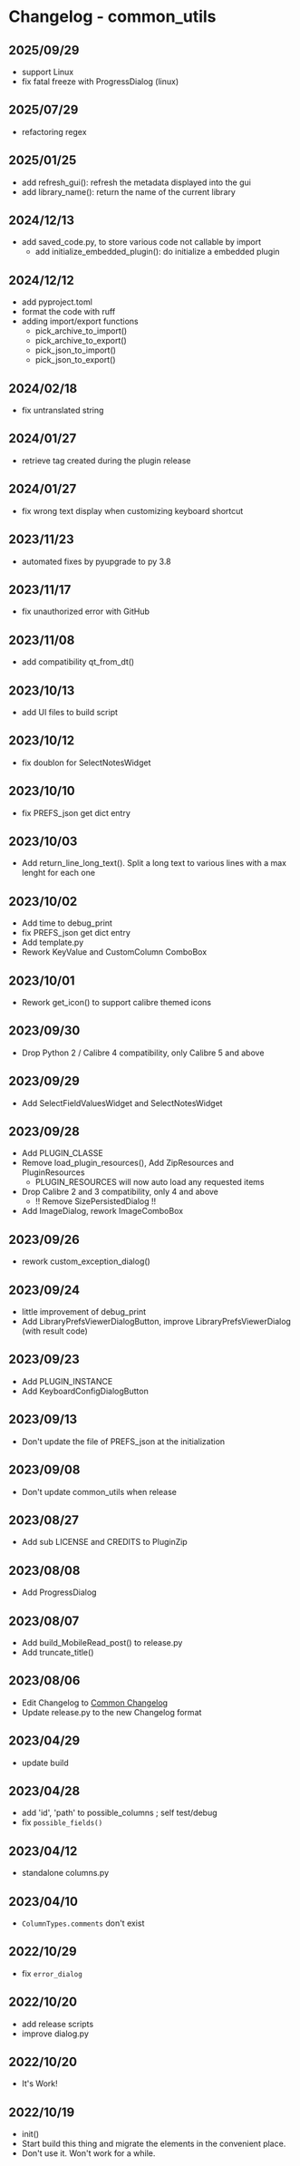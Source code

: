 # Changelog - common_utils

## 2025/09/29
- support Linux
- fix fatal freeze with ProgressDialog (linux)

## 2025/07/29
- refactoring regex

## 2025/01/25
- add refresh_gui(): refresh the metadata displayed into the gui
- add library_name(): return the name of the current library

## 2024/12/13
- add saved_code.py, to store various code not callable by import
  - add initialize_embedded_plugin(): do initialize a embedded plugin

## 2024/12/12
- add pyproject.toml
- format the code with ruff
- adding import/export functions
  - pick_archive_to_import()
  - pick_archive_to_export()
  - pick_json_to_import()
  - pick_json_to_export()

## 2024/02/18
- fix untranslated string

## 2024/01/27
- retrieve tag created during the plugin release

## 2024/01/27
- fix wrong text display when customizing keyboard shortcut

## 2023/11/23
- automated fixes by pyupgrade to py 3.8

## 2023/11/17
- fix unauthorized error with GitHub

## 2023/11/08
- add compatibility qt_from_dt()

## 2023/10/13
- add UI files to build script

## 2023/10/12
- fix doublon for SelectNotesWidget

## 2023/10/10
- fix PREFS_json get dict entry

## 2023/10/03
- Add return_line_long_text(). Split a long text to various lines with a max lenght for each one

## 2023/10/02
- Add time to debug_print
- fix PREFS_json get dict entry
- Add template.py
- Rework KeyValue and CustomColumn ComboBox

## 2023/10/01
- Rework get_icon() to support calibre themed icons

## 2023/09/30
- Drop Python 2 / Calibre 4 compatibility, only Calibre 5 and above

## 2023/09/29
- Add SelectFieldValuesWidget and SelectNotesWidget

## 2023/09/28
- Add PLUGIN_CLASSE
- Remove load_plugin_resources(), Add ZipResources and PluginResources
    - PLUGIN_RESOURCES will now auto load any requested items
- Drop Calibre 2 and 3 compatibility, only 4 and above
    - !! Remove SizePersistedDialog !!
- Add ImageDialog, rework ImageComboBox

## 2023/09/26
- rework custom_exception_dialog()

## 2023/09/24
- little improvement of debug_print
- Add LibraryPrefsViewerDialogButton, improve LibraryPrefsViewerDialog (with result code)

## 2023/09/23
- Add PLUGIN_INSTANCE
- Add KeyboardConfigDialogButton

## 2023/09/13
- Don't update the file of PREFS_json at the initialization

## 2023/09/08
- Don't update common_utils when release

## 2023/08/27
- Add sub LICENSE and CREDITS to PluginZip

## 2023/08/08
- Add ProgressDialog

## 2023/08/07
- Add build_MobileRead_post() to release.py
- Add truncate_title()

## 2023/08/06
- Edit Changelog to [Common Changelog](https://common-changelog.org)
- Update release.py to the new Changelog format

## 2023/04/29
- update build

## 2023/04/28
- add 'id', 'path' to possible_columns ; self test/debug
- fix `possible_fields()`

## 2023/04/12
- standalone columns.py

## 2023/04/10
- `ColumnTypes.comments` don't exist

## 2022/10/29
- fix `error_dialog`

## 2022/10/20
- add release scripts
- improve dialog.py

## 2022/10/20
- It's Work!

## 2022/10/19
- init()
- Start build this thing and migrate the elements in the convenient place.
- Don't use it. Won't work for a while.

